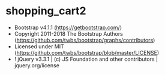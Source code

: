 # shopping_cart2

  * Bootstrap v4.1.1 (https://getbootstrap.com/)
  * Copyright 2011-2018 The Bootstrap Authors (https://github.com/twbs/bootstrap/graphs/contributors)
  * Licensed under MIT (https://github.com/twbs/bootstrap/blob/master/LICENSE)
  * ! jQuery v3.3.1 | (c) JS Foundation and other contributors | jquery.org/license
